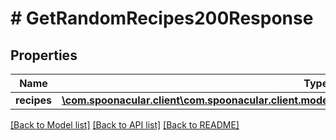 # # GetRandomRecipes200Response

## Properties

Name | Type | Description | Notes
------------ | ------------- | ------------- | -------------
**recipes** | [**\com.spoonacular.client\com.spoonacular.client.model\GetRandomRecipes200ResponseRecipesInner[]**](GetRandomRecipes200ResponseRecipesInner.md) |  |

[[Back to Model list]](../../README.md#models) [[Back to API list]](../../README.md#endpoints) [[Back to README]](../../README.md)
